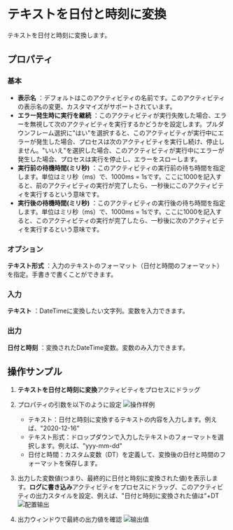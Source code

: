 # テキストを日付と時刻に変換
テキストを日付と時刻に変換します。

## プロパティ

### 基本
- **表示名** ：デフォルトはこのアクティビティの名前です。このアクティビティの表示名の変更、カスタマイズがサポートされています。
- **エラー発生時に実行を継続** ：このアクティビティが実行失敗した場合、エラーを無視して次のアクティビティを実行するかどうかを設定します。プルダウンフレーム選択に"はい"を選択すると、このアクティビティが実行中にエラーが発生した場合、プロセスは次のアクティビティを実行し続け、停止しません。"いいえ"を選択した場合、このアクティビティが実行中にエラーが発生した場合、プロセスは実行を停止し、エラーをスローします。
- **実行前の待機時間(ミリ秒)** ：このアクティビティの実行前の待ち時間を指定します。単位はミリ秒（ms）で、1000ms = 1sです。ここに1000を記入すると、前のアクティビティの実行が完了したら、一秒後にこのアクティビティを実行するという意味です。
- **実行後の待機時間(ミリ秒)** ：このアクティビティの実行後の待ち時間を指定します。単位はミリ秒（ms）で、1000ms = 1sです。ここに1000を記入すると、このアクティビティの実行が完了したら、一秒後に次のアクティビティを実行するという意味です。
### オプション
**テキスト形式** ：入力のテキストのフォーマット（日付と時間のフォーマット）を指定。手書きで書くことができます。

### 入力

**テキスト** ：DateTimeに変換したい文字列。変数を入力できます。

### 出力

**日付と時刻** ：変換されたDateTime変数。変数のみ入力できます。

## 操作サンプル

1. **テキストを日付と時刻に変換**アクティビティをプロセスにドラッグ
2. プロパティの引数を以下のように設定
   ![操作样例](https://docimages.blob.core.chinacloudapi.cn/images/Activities/texttodatetime20201216.png)

   - テキスト：日付と時刻に変換するテキストの内容を入力します。例えば、"2020-12-16"
   - テキスト形式：ドロップダウンで入力したテキストのフォーマットを選択します。例えば、"yyy-mm-dd"
   - 日付と時間：カスタム変数（DT）を定義して、変換後の日付と時間のフォーマットを保存します。

3. 出力した変数値(つまり、最終的に日付と時刻に変換された値)を表示します。**ログに書き込み**アクティビティをプロセスにドラッグ、このアクティビティの出力スタイルを設定、例えば、"日付と時刻に変換された値は"+DT
   ![配置输出](https://docimages.blob.core.chinacloudapi.cn/images/Activities/outputdate20201216.png)
4. 出力ウィンドウで最終の出力値を確認
   ![输出值](https://docimages.blob.core.chinacloudapi.cn/images/Activities/logscreen20201216.png)